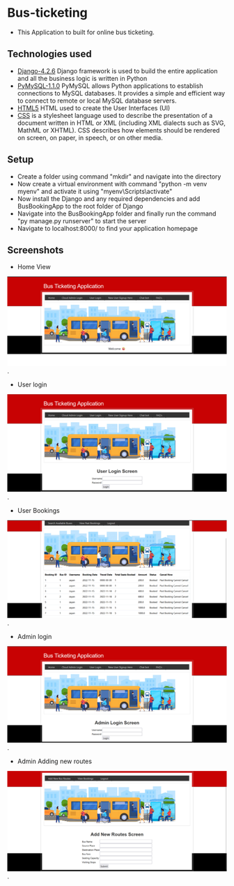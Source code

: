# Bus-ticketing
* This Application to built for online bus ticketing.

## Technologies used
  
* [Django-4.2.6](https://www.djangoproject.com/download/) Django framework is used to build the entire application and all the business logic is written in Python
* [PyMySQL-1.1.0](https://pypi.org/project/pymysql/)  PyMySQL allows Python applications to establish connections to MySQL databases. It provides a simple and efficient way to connect to remote or local MySQL database servers.
* [HTML5](https://html.com/html5/) HTML used to create the User Interfaces (UI)
* [CSS](https://developer.mozilla.org/en-US/docs/Web/CSS) is a stylesheet language used to describe the presentation of a document written in HTML or XML (including XML dialects such as SVG, MathML or XHTML). CSS describes how elements should be rendered on screen, on paper, in speech, or on other media.

## Setup

* Create a folder using command "mkdir" and navigate into the directory
* Now create a virtual environment with command "python -m venv myenv" and activate it using "myenv\Scripts\activate"
* Now install the Django and any required dependencies and add BusBookingApp to the root folder of Django
* Navigate into the BusBookingApp folder and finally run the command "py manage.py runserver" to start the server
* Navigate to localhost:8000/ to find your application homepage

## Screenshots

* Home View

![Home](./img/home.png).

* User login

![Userlogin](./img/userlogin.png).

* User Bookings

![User Bookings](./img/bookings.png).

* Admin login

![Admin login](./img/adminlogin.png).

* Admin Adding new routes

![Admin login](./img/addingnewroutes.png).